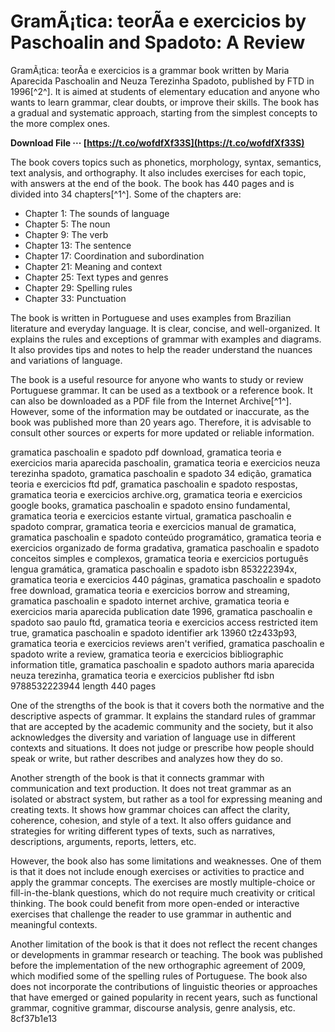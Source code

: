 
 
# GramÃ¡tica: teorÃ­a e exercicios by Paschoalin and Spadoto: A Review
 
GramÃ¡tica: teorÃ­a e exercicios is a grammar book written by Maria Aparecida Paschoalin and Neuza Terezinha Spadoto, published by FTD in 1996[^2^]. It is aimed at students of elementary education and anyone who wants to learn grammar, clear doubts, or improve their skills. The book has a gradual and systematic approach, starting from the simplest concepts to the more complex ones.
 
**Download File ··· [https://t.co/wofdfXf33S](https://t.co/wofdfXf33S)**


 
The book covers topics such as phonetics, morphology, syntax, semantics, text analysis, and orthography. It also includes exercises for each topic, with answers at the end of the book. The book has 440 pages and is divided into 34 chapters[^1^]. Some of the chapters are:
 
- Chapter 1: The sounds of language
- Chapter 5: The noun
- Chapter 9: The verb
- Chapter 13: The sentence
- Chapter 17: Coordination and subordination
- Chapter 21: Meaning and context
- Chapter 25: Text types and genres
- Chapter 29: Spelling rules
- Chapter 33: Punctuation

The book is written in Portuguese and uses examples from Brazilian literature and everyday language. It is clear, concise, and well-organized. It explains the rules and exceptions of grammar with examples and diagrams. It also provides tips and notes to help the reader understand the nuances and variations of language.
 
The book is a useful resource for anyone who wants to study or review Portuguese grammar. It can be used as a textbook or a reference book. It can also be downloaded as a PDF file from the Internet Archive[^1^]. However, some of the information may be outdated or inaccurate, as the book was published more than 20 years ago. Therefore, it is advisable to consult other sources or experts for more updated or reliable information.
 
gramatica paschoalin e spadoto pdf download,  gramatica teoria e exercicios maria aparecida paschoalin,  gramatica teoria e exercicios neuza terezinha spadoto,  gramatica paschoalin e spadoto 34 edição,  gramatica teoria e exercicios ftd pdf,  gramatica paschoalin e spadoto respostas,  gramatica teoria e exercicios archive.org,  gramatica teoria e exercicios google books,  gramatica paschoalin e spadoto ensino fundamental,  gramatica teoria e exercicios estante virtual,  gramatica paschoalin e spadoto comprar,  gramatica teoria e exercicios manual de gramatica,  gramatica paschoalin e spadoto conteúdo programático,  gramatica teoria e exercicios organizado de forma gradativa,  gramatica paschoalin e spadoto conceitos simples e complexos,  gramatica teoria e exercicios português lengua gramática,  gramatica paschoalin e spadoto isbn 853222394x,  gramatica teoria e exercicios 440 páginas,  gramatica paschoalin e spadoto free download,  gramatica teoria e exercicios borrow and streaming,  gramatica paschoalin e spadoto internet archive,  gramatica teoria e exercicios maria aparecida publication date 1996,  gramatica paschoalin e spadoto sao paulo ftd,  gramatica teoria e exercicios access restricted item true,  gramatica paschoalin e spadoto identifier ark 13960 t2z433p93,  gramatica teoria e exercicios reviews aren't verified,  gramatica paschoalin e spadoto write a review,  gramatica teoria e exercicios bibliographic information title,  gramatica paschoalin e spadoto authors maria aparecida neuza terezinha,  gramatica teoria e exercicios publisher ftd isbn 9788532223944 length 440 pages
  
One of the strengths of the book is that it covers both the normative and the descriptive aspects of grammar. It explains the standard rules of grammar that are accepted by the academic community and the society, but it also acknowledges the diversity and variation of language use in different contexts and situations. It does not judge or prescribe how people should speak or write, but rather describes and analyzes how they do so.
 
Another strength of the book is that it connects grammar with communication and text production. It does not treat grammar as an isolated or abstract system, but rather as a tool for expressing meaning and creating texts. It shows how grammar choices can affect the clarity, coherence, cohesion, and style of a text. It also offers guidance and strategies for writing different types of texts, such as narratives, descriptions, arguments, reports, letters, etc.
 
However, the book also has some limitations and weaknesses. One of them is that it does not include enough exercises or activities to practice and apply the grammar concepts. The exercises are mostly multiple-choice or fill-in-the-blank questions, which do not require much creativity or critical thinking. The book could benefit from more open-ended or interactive exercises that challenge the reader to use grammar in authentic and meaningful contexts.
 
Another limitation of the book is that it does not reflect the recent changes or developments in grammar research or teaching. The book was published before the implementation of the new orthographic agreement of 2009, which modified some of the spelling rules of Portuguese. The book also does not incorporate the contributions of linguistic theories or approaches that have emerged or gained popularity in recent years, such as functional grammar, cognitive grammar, discourse analysis, genre analysis, etc.
 8cf37b1e13
 
